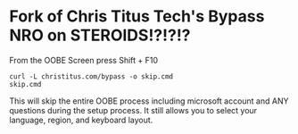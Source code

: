 # Fork of Chris Titus Tech's Bypass NRO on STEROIDS!?!?!?

From the OOBE Screen press Shift + F10

```
curl -L christitus.com/bypass -o skip.cmd
skip.cmd
```

This will skip the entire OOBE process including microsoft account and ANY questions during the setup process. It still allows you to select your language, region, and keyboard layout.


